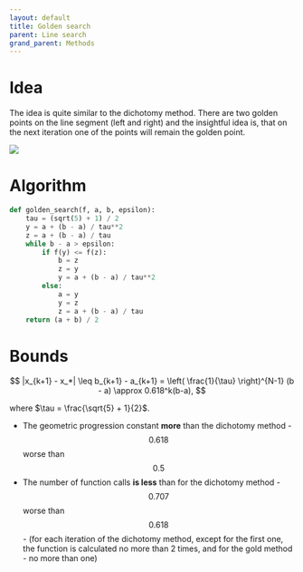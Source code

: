 ```yaml
---
layout: default
title: Golden search
parent: Line search
grand_parent: Methods
---
```

# Idea
The idea is quite similar to the dichotomy method. There are two golden points on the line segment (left and right) and the insightful idea is, that on the next iteration one of the points will remain the golden point.

![](../golden_search.svg)

# Algorithm
```python
def golden_search(f, a, b, epsilon):
    tau = (sqrt(5) + 1) / 2
    y = a + (b - a) / tau**2
    z = a + (b - a) / tau
    while b - a > epsilon:
        if f(y) <= f(z):
            b = z
            z = y
            y = a + (b - a) / tau**2
        else:
            a = y
            y = z
            z = a + (b - a) / tau
    return (a + b) / 2
```
# Bounds

$$
|x_{k+1} - x_*| \leq b_{k+1} - a_{k+1} = \left( \frac{1}{\tau} \right)^{N-1} (b - a) \approx 0.618^k(b-a),
$$

where $\tau = \frac{\sqrt{5} + 1}{2}$.

* The geometric progression constant **more** than the dichotomy method - $$0.618$$ worse than $$0.5$$
* The number of function calls **is less** than for the dichotomy method - $$0.707$$ worse than $$0.618$$ - (for each iteration of the dichotomy method, except for the first one, the function is calculated no more than 2 times, and for the gold method - no more than one)
